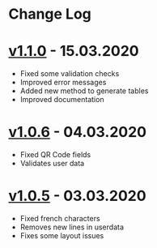 
# Change Log

# [v1.1.0](https://github.com/rogerrrrrrrs/swissqrbill/compare/v1.0.6...v1.1.0) - 15.03.2020
  * Fixed some validation checks
  * Improved error messages
  * Added new method to generate tables
  * Improved documentation

# [v1.0.6](https://github.com/rogerrrrrrrs/swissqrbill/compare/v1.0.5...v1.0.6) - 04.03.2020
  * Fixed QR Code fields
  * Validates user data

# [v1.0.5](https://github.com/rogerrrrrrrs/swissqrbill/compare/v1.0.4...v1.0.5) - 03.03.2020
  * Fixed french characters
  * Removes new lines in userdata
  * Fixes some layout issues